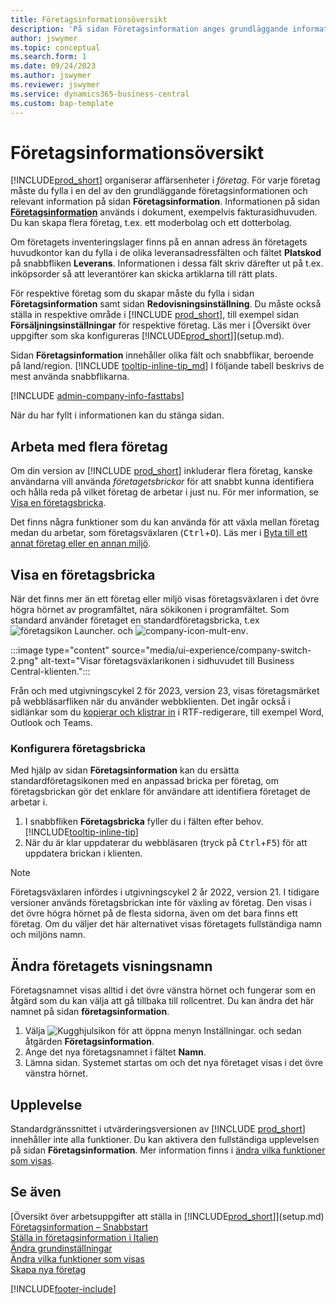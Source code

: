 ```yaml
---
title: Företagsinformationsöversikt
description: 'På sidan Företagsinformation anges grundläggande information om en affärsenhet, till exempel namn, adresser och leveransinformation.'
author: jswymer
ms.topic: conceptual
ms.search.form: 1
ms.date: 09/24/2023
ms.author: jswymer
ms.reviewer: jswymer
ms.service: dynamics365-business-central
ms.custom: bap-template
---
```


# <a name="company-information-overview"></a>Företagsinformationsöversikt

[!INCLUDE[prod_short](includes/prod_short.md)] organiserar affärsenheter i *företag*. För varje företag måste du fylla i en del av den grundläggande företagsinformationen och relevant information på sidan **Företagsinformation**. Informationen på sidan [**Företagsinformation**](https://businesscentral.dynamics.com/?page=1) används i dokument, exempelvis fakturasidhuvuden. Du kan skapa flera företag, t.ex. ett moderbolag och ett dotterbolag.  

Om företagets inventeringslager finns på en annan adress än företagets huvudkontor kan du fylla i de olika leveransadressfälten och fältet **Platskod** på snabbfliken **Leverans**. Informationen i dessa fält skriv därefter ut på t.ex. inköpsorder så att leverantörer kan skicka artiklarna till rätt plats.  

För respektive företag som du skapar måste du fylla i sidan **Företagsinformation** samt sidan **Redovisningsinställning**. Du måste också ställa in respektive område i [!INCLUDE [prod_short](includes/prod_short.md)], till exempel sidan **Försäljningsinställningar** för respektive företag. Läs mer i [Översikt över uppgifter som ska konfigureras [!INCLUDE[prod_short](includes/prod_short.md)]](setup.md).  

Sidan **Företagsinformation** innehåller olika fält och snabbflikar, beroende på land/region. [!INCLUDE [tooltip-inline-tip_md](includes/tooltip-inline-tip_md.md)] I följande tabell beskrivs de mest använda snabbflikarna.

[!INCLUDE [admin-company-info-fasttabs](includes/admin-company-info-fasttabs.md)]

När du har fyllt i informationen kan du stänga sidan.  

## <a name="working-with-multiple-companies"></a>Arbeta med flera företag

Om din version av [!INCLUDE [prod_short](includes/prod_short.md)] inkluderar flera företag, kanske användarna vill använda *företagetsbrickor* för att snabbt kunna identifiera och hålla reda på vilket företag de arbetar i just nu. För mer information, se [Visa en företagsbricka](#badge).

Det finns några funktioner som du kan använda för att växla mellan företag medan du arbetar, som företagsväxlaren (<kbd>Ctrl</kbd>+<kbd>O</kbd>). Läs mer i [Byta till ett annat företag eller en annan miljö](ui-organization-switch.md).

## <a name="display-a-company-badge"></a><a name="badge"></a>Visa en företagsbricka

När det finns mer än ett företag eller miljö visas företagsväxlaren i det övre högra hörnet av programfältet, nära sökikonen i programfältet. Som standard använder företaget en standardföretagsbricka, t.ex ![företagsikon Launcher.](media/ui-experience/company-icon.png "Visar företagsväxlingsikonen som används när det finns en enda miljö") och ![company-icon-mult-env](media/ui-experience/company-icon-multi-env.png "Visar företagsväxlingsikonen som används när det finns flera miljöer").

:::image type="content" source="media/ui-experience/company-switch-2.png" alt-text="Visar företagsväxlarikonen i sidhuvudet till Business Central-klienten.":::  

Från och med utgivningscykel 2 för 2023, version 23, visas företagsmärket på webbläsarfliken när du använder webbklienten. Det ingår också i sidlänkar som du [kopierar och klistrar in](across-share-data-features.md#copying-a-link) i RTF-redigerare, till exempel Word, Outlook och Teams.
 
### <a name="set-the-company-badge"></a>Konfigurera företagsbricka

Med hjälp av sidan **Företagsinformation** kan du ersätta standardföretagsikonen med en anpassad bricka per företag, om företagsbrickan gör det enklare för användare att identifiera företaget de arbetar i.

1. I snabbfliken **Företagsbricka** fyller du i fälten efter behov. [!INCLUDE[tooltip-inline-tip](includes/tooltip-inline-tip_md.md)]
2. När du är klar uppdaterar du webbläsaren (tryck på <kbd>Ctrl</kbd>+<kbd>F5</kbd>) för att uppdatera brickan i klienten.  

> [!NOTE]
> Företagsväxlaren infördes i utgivningscykel 2 år 2022, version 21. I tidigare versioner används företagsbrickan inte för växling av företag. Den visas i det övre högra hörnet på de flesta sidorna, även om det bara finns ett företag. Om du väljer det här alternativet visas företagets fullständiga namn och miljöns namn.

## <a name="change-company-display-name"></a>Ändra företagets visningsnamn

Företagsnamnet visas alltid i det övre vänstra hörnet och fungerar som en åtgärd som du kan välja att gå tillbaka till rollcentret. Du kan ändra det här namnet på sidan **företagsinformation**.

1. Välja ![Kugghjulsikon för att öppna menyn Inställningar.](media/ui-experience/settings_icon_small.png) och sedan åtgärden **Företagsinformation**.
2. Ange det nya företagsnamnet i fältet **Namn**.
3. Lämna sidan. Systemet startas om och det nya företaget visas i det övre vänstra hörnet.

## <a name="experience"></a>Upplevelse

Standardgränssnittet i utvärderingsversionen av [!INCLUDE [prod_short](includes/prod_short.md)] innehåller inte alla funktioner. Du kan aktivera den fullständiga upplevelsen på sidan **Företagsinformation**. Mer information finns i [ändra vilka funktioner som visas](ui-experiences.md).  

## <a name="see-also"></a>Se även

[Översikt över arbetsuppgifter att ställa in [!INCLUDE[prod_short](includes/prod_short.md)]](setup.md)  
[Företagsinformation – Snabbstart](quick-start-company-information.md)  
[Ställa in företagsinformation i Italien](LocalFunctionality/Italy/how-to-set-up-company-information.md)  
[Ändra grundinställningar](ui-change-basic-settings.md)  
[Ändra vilka funktioner som visas](ui-experiences.md)  
[Skapa nya företag](about-new-company.md)  

[!INCLUDE[footer-include](includes/footer-banner.md)]
